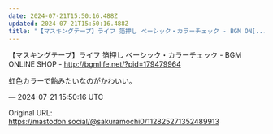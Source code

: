 ```yaml
---
date: 2024-07-21T15:50:16.488Z
updated: 2024-07-21T15:50:16.488Z
title: "【マスキングテープ】ライフ 箔押し ベーシック・カラーチェック - BGM ON[...]"
---
```


<p>【マスキングテープ】ライフ 箔押し ベーシック・カラーチェック - BGM ONLINE SHOP - <a href="http://bgmlife.net/?pid=179479964" target="_blank" rel="nofollow noopener" translate="no"><span class="invisible">http://</span><span class="">bgmlife.net/?pid=179479964</span><span class="invisible"></span></a></p><p>虹色カラーで飴みたいなのがかわいい。</p>

&mdash; 2024-07-21 15:50:16 UTC

Original URL: https://mastodon.social/@sakuramochi0/112825271352489913
